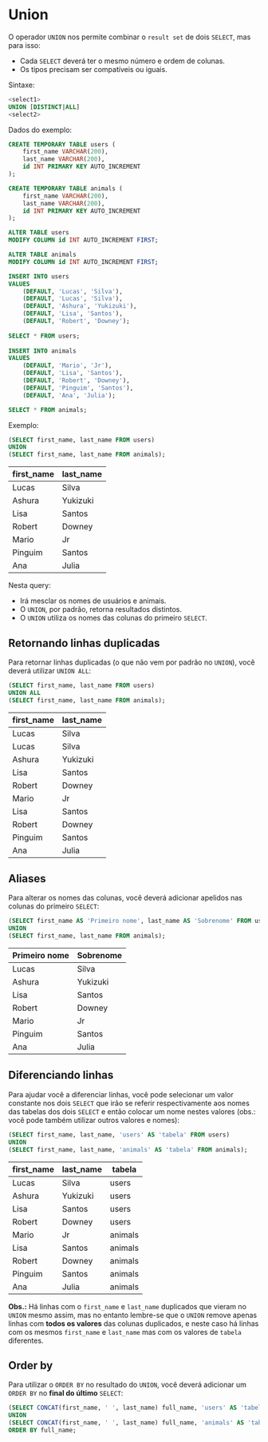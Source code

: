 # Union

O operador `UNION` nos permite combinar o `result set` de dois `SELECT`, mas para isso:

- Cada `SELECT` deverá ter o mesmo número e ordem de colunas.
- Os tipos precisam ser compatíveis ou iguais.

Sintaxe:

```sql
<select1>
UNION [DISTINCT|ALL]
<select2>
```

Dados do exemplo:

```sql
CREATE TEMPORARY TABLE users (
	first_name VARCHAR(200),
	last_name VARCHAR(200),
	id INT PRIMARY KEY AUTO_INCREMENT
);

CREATE TEMPORARY TABLE animals (
	first_name VARCHAR(200),
	last_name VARCHAR(200),
	id INT PRIMARY KEY AUTO_INCREMENT
);

ALTER TABLE users
MODIFY COLUMN id INT AUTO_INCREMENT FIRST;

ALTER TABLE animals
MODIFY COLUMN id INT AUTO_INCREMENT FIRST;

INSERT INTO users 
VALUES
	(DEFAULT, 'Lucas', 'Silva'),
	(DEFAULT, 'Lucas', 'Silva'),
	(DEFAULT, 'Ashura', 'Yukizuki'),
	(DEFAULT, 'Lisa', 'Santos'),
	(DEFAULT, 'Robert', 'Downey');
    
SELECT * FROM users;
    
INSERT INTO animals 
VALUES
	(DEFAULT, 'Mario', 'Jr'),
	(DEFAULT, 'Lisa', 'Santos'),
	(DEFAULT, 'Robert', 'Downey'),
	(DEFAULT, 'Pinguim', 'Santos'),
	(DEFAULT, 'Ana', 'Julia');

SELECT * FROM animals;
```

Exemplo:

```SQL
(SELECT first_name, last_name FROM users)
UNION
(SELECT first_name, last_name FROM animals);
```

|first_name|last_name|
|----------|----------
|Lucas|Silva|
|Ashura|Yukizuki|
|Lisa|Santos|
|Robert|Downey|
|Mario|Jr|
|Pinguim|Santos|
|Ana|Julia|

Nesta query:

- Irá mesclar os nomes de usuários e animais.
- O `UNION`, por padrão, retorna resultados distintos.
- O `UNION` utiliza os nomes das colunas do primeiro `SELECT`.

## Retornando linhas duplicadas

Para retornar linhas duplicadas (o que não vem por padrão no `UNION`), você deverá utilizar `UNION ALL`:

```SQL
(SELECT first_name, last_name FROM users)
UNION ALL
(SELECT first_name, last_name FROM animals);
```

|first_name|last_name|
|----------|----------
|Lucas|Silva|
|Lucas|Silva|
|Ashura|Yukizuki|
|Lisa|Santos|
|Robert|Downey|
|Mario|Jr|
|Lisa|Santos|
|Robert|Downey|
|Pinguim|Santos|
|Ana|Julia|

## Aliases

Para alterar os nomes das colunas, você deverá adicionar apelidos nas colunas do primeiro `SELECT`:

```SQL
(SELECT first_name AS 'Primeiro nome', last_name AS 'Sobrenome' FROM users)
UNION
(SELECT first_name, last_name FROM animals);
```

|Primeiro nome|Sobrenome|
|----------|----------
|Lucas|Silva|
|Ashura|Yukizuki|
|Lisa|Santos|
|Robert|Downey|
|Mario|Jr|
|Pinguim|Santos|
|Ana|Julia|

## Diferenciando linhas

Para ajudar você a diferenciar linhas, você pode selecionar um valor constante nos dois `SELECT` que irão se referir respectivamente aos nomes das tabelas dos dois `SELECT` e então colocar um nome nestes valores (obs.: você pode também utilizar outros valores e nomes):

```sql
(SELECT first_name, last_name, 'users' AS 'tabela' FROM users)
UNION
(SELECT first_name, last_name, 'animals' AS 'tabela' FROM animals);
```

|first_name|last_name|tabela|
|----------|---------|------|
|Lucas|Silva|users|
|Ashura|Yukizuki|users|
|Lisa|Santos|users|
|Robert|Downey|users|
|Mario|Jr|animals|
|Lisa|Santos|animals|
|Robert|Downey|animals|
|Pinguim|Santos|animals|
|Ana|Julia|animals|

**Obs.:** Há linhas com o `first_name` e `last_name` duplicados que vieram no `UNION` mesmo assim, mas no entanto lembre-se que o `UNION` remove apenas linhas com **todos os valores** das colunas duplicados, e neste caso há linhas com os mesmos `first_name` e `last_name` mas com os valores de `tabela` diferentes.

## Order by

Para utilizar o `ORDER BY` no resultado do `UNION`, você deverá adicionar um `ORDER BY` no **final do último** `SELECT`:

```sql
(SELECT CONCAT(first_name, ' ', last_name) full_name, 'users' AS 'tabela' FROM users)
UNION
(SELECT CONCAT(first_name, ' ', last_name) full_name, 'animals' AS 'tabela' FROM animals)
ORDER BY full_name;
```